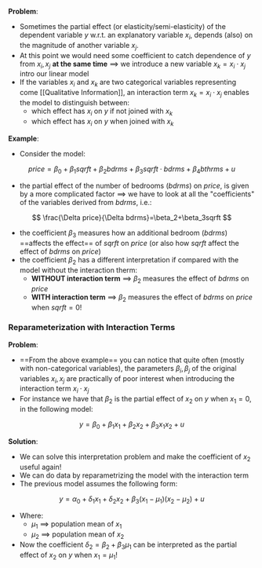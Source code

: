**Problem**:

- Sometimes the partial effect (or elasticity/semi-elasticity) of the dependent variable $y$ w.r.t. an explanatory variable $x_{i}$, depends (also) on the magnitude of another variable $x_{j}$.
- At this point we would need some coefficient to catch dependence of $y$ from $x_{i}, x_{j}$ **at the same time** $\implies$ we introduce a new variable $x_{k}=x_{i}\cdot x_{j}$ intro our linear model
- If the variables $x_{i}$ and $x_{k}$ are two categorical variables representing come [[Qualitative Information]], an interaction term $x_{k}=x_{i}\cdot x_{j}$ enables the model to distinguish between:
 	- which effect has $x_{i}$ on $y$ if not joined with $x_{k}$
 	- which effect has $x_{i}$ on $y$ when joined with $x_{k}$

**Example**:

- Consider the model:

$$
price=\beta_0+\beta_1sqrft+\beta_2bdrms+\beta_3sqrft\cdot bdrms+\beta_4bthrms+u
$$

- the partial effect of the number of bedrooms ($bdrms$) on $price$, is given by a more complicated factor $\implies$ we have to look at all the "coefficients" of the variables derived from $bdrms$, i.e.:

$$
\frac{\Delta price}{\Delta bdrms}=\beta_2+\beta_3sqrft
$$

- the coefficient $\beta_{3}$ measures how an additional bedroom ($bdrms$) ==affects the effect== of $sqrft$ on $price$ (or also how $sqrft$ affect the effect of $bdrms$ on $price$)
- the coefficient $\beta_{2}$ has a different interpretation if compared with the model without the interaction therm:
 	- **WITHOUT interaction term** $\implies$ $\beta_{2}$ measures the effect of $bdrms$ on $price$
 	- **WITH interaction term** $\implies$ $\beta_{2}$ measures the effect of $bdrms$ on $price$ when $sqrft=0$!

### Reparameterization with Interaction Terms

**Problem**:

- ==From the above example== you can notice that quite often (mostly with non-categorical variables), the parameters $\beta_{i}, \beta_{j}$ of the original variables $x_{i}, x_{j}$ are practically of poor interest when introducing the interaction term $x_{i} \cdot x_{j}$
- For instance we have that $\beta_{2}$ is the partial effect of $x_{2}$ on $y$ when $x_{1}=0$, in the following model:

$$
y=\beta_0+\beta_1x_1+\beta_2x_2+\beta_3x_1x_2+u
$$

**Solution**:

- We can solve this interpretation problem and make the coefficient of $x_{2}$ useful again!
- We can do data by reparametrizing the model with the interaction term
- The previous model assumes the following form:

$$
y=\alpha_{0}+ \delta_{1}x_{1} + \delta_{2}x_{2} + \beta_{3}(x_{1} - \mu_{1})(x_{2} - \mu_{2}) + u
$$

- Where:
 	- $\mu_{1}$ $\implies$ population mean of $x_{1}$
 	- $\mu_{2}$ $\implies$ population mean of $x_{2}$
- Now the coefficient $\delta_{2}=\beta_{2} + \beta_{3}\mu_{1}$ can be interpreted as the partial effect of $x_{2}$ on $y$ when $x_{1}=\mu_{1}$!
